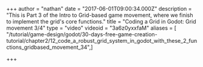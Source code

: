 +++
author = "nathan"
date = "2017-06-01T09:00:34.000Z"
description = "This is Part 3 of the Intro to Grid-based game movement, where we finish to implement the grid's core functions."
title = "Coding a Grid in Godot: Grid movement 3/4"
type = "video"
videoid = "3a6z0yxxfaM"
aliases = [ "/tutorial/game-design/godot/30-days-free-game-creation-tutorial/chapter2/12_code_a_robust_grid_system_in_godot_with_these_2_functions_gridbased_movement_34",]

+++
